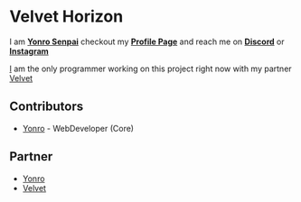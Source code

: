 # Velvet Horizon

I am [**Yonro Senpai**](https://github.com/yonro-senpai) checkout my [**Profile Page**](https://yonro-senpai.github.io/landing-page/) and reach me on [**Discord**](https://discord.gg/BxkuyA8B4R) or  [**Instagram**](https://www.instagram.com/yonro.dev/) 

[I](https://github.com/yonro-senpai) am the only programmer working on this project right now with my partner [Velvet](https://github.com/velvethorizonofficial) 
## Contributors
- [Yonro](https://github.com/yonro-senpai) - WebDeveloper (Core)
## Partner
- [Yonro](https://github.com/yonro-senpai)
- [Velvet](https://github.com/velvethorizonofficial)